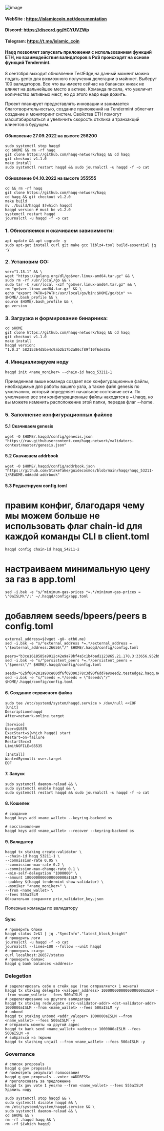 ![image](https://user-images.githubusercontent.com/57448493/192142819-547c79d9-1a04-483b-866b-de47f121d9f5.png)

#### WebSite : https://islamiccoin.net/documentation

#### Discord: https://discord.gg/HCYUVZWp

#### Telegram: https://t.me/islamic_coin

#### Haqq позволяет запускать приложения с использованием функций ETH, но взаимодействия валидаторов в PoS происходят на основе функций Tendermint.

8 сентября выходит обновление TestEdge,на данный момент можно подать gentx для возможного получения делегации в майннет. Выберут 100 валидаторов. Все что вы имеете сейчас на балансах никак не влияет на дальнейшее место в активе. Команда писала, что увеличит количество активных мест, но до этого надо еще дожить.

Проект планирует предоставлять инновации и занимается благотворительностью, создание приложений на Tendermint облегчит создание и мониторинг систем. Свойства ETH помогут масштабироваться и увеличить скорость отклика и транзакций клиентов в будущем.

#### Обновление 27.09.2022 на высоте 256200
```
sudo systemctl stop haqqd
cd $HOME && rm -rf haqq
git clone https://github.com/haqq-network/haqq && cd haqq
git checkout v1.1.0
make install
sudo systemctl restart haqqd && sudo journalctl -u haqqd -f -o cat
```
#### Обновление 04.10.2022 на высоте 355555
```
cd && rm -rf haqq
git clone https://github.com/haqq-network/haqq
cd haqq && git checkout v1.2.0
make build
mv ./build/haqqd $(which haqqd)
haqqd version # must be v1.2.0
systemctl restart haqqd
journalctl -u haqqd -f -o cat
```

### 1. Обновляемся и скачиваем зависимости:
```
apt update && apt upgrade -y
sudo apt-get install curl git make gcc liblz4-tool build-essential jq -y
```

### 2. Установим GO:
```
ver="1.18.1" && \
wget "https://golang.org/dl/go$ver.linux-amd64.tar.gz" && \
sudo rm -rf /usr/local/go && \
sudo tar -C /usr/local -xzf "go$ver.linux-amd64.tar.gz" && \
rm "go$ver.linux-amd64.tar.gz" && \
echo "export PATH=$PATH:/usr/local/go/bin:$HOME/go/bin" >> $HOME/.bash_profile && \
source $HOME/.bash_profile && \
go version
```

### 3. Загрузка и формирование бинарника: 
```
cd $HOME
git clone https://github.com/haqq-network/haqq && cd haqq
git checkout v1.1.0
make install
haqqd version:
"1.0.3" 58215364d5be4c9ab2b17b2a80cf89f10f6de38a
```

### 4. Инициализируем ноду
```
haqqd init <name_moniker> --chain-id haqq_53211-1
```
Приведенная выше команда создает все конфигурационные файлы, необходимые для работы вашего узла, а также файл genesis по умолчанию, который определяет начальное состояние сети. По умолчанию все эти конфигурационные файлы находятся в ~/.haqq, но вы можете изменить расположение этой папки, передав флаг --home.

### 5. Заполнение конфигурационных файлов

#### 5.1 Скачиваем genesis
```
wget -O $HOME/.haqqd/config/genesis.json "https://raw.githubusercontent.com/haqq-network/validators-contest/master/genesis.json"
```
#### 5.2 Скачиваем addrbook
```
wget -O $HOME/.haqqd/config/addrbook.json "https://github.com/StakeTake/guidecosmos/blob/main/haqq/haqq_53211-1/README.md#add-addrbook"
```
#### 5.3 Редактируем config.toml

# правим конфиг, благодаря чему мы можем больше не использовать флаг chain-id для каждой команды CLI в client.toml
```
haqqd config chain-id haqq_54211-2
```
# настраиваем минимальную цену за газ в app.toml
```
sed -i.bak -e "s/^minimum-gas-prices *=.*/minimum-gas-prices = \"0aISLM\"/;" ~/.haqqd/config/app.toml
```
# добавляем seeds/bpeers/peers в config.toml
```
external_address=$(wget -qO- eth0.me)
sed -i.bak -e "s/^external_address *=.*/external_address = \"$external_address:26656\"/" $HOME/.haqqd/config/config.toml
```
```
peers="b3ce1618585a9012c42e9a78bf4a5c1b4bad1123@65.21.170.3:33656,952b9d918037bc8f6d52756c111d0a30a456b3fe@213.239.217.52:29656,85301989752fe0ca934854aecc6379c1ccddf937@65.109.49.111:26556,d648d598c34e0e58ec759aa399fe4534021e8401@109.205.180.81:29956,f2c77f2169b753f93078de2b6b86bfa1ec4a6282@141.95.124.150:20116,eaa6d38517bbc32bdc487e894b6be9477fb9298f@78.107.234.44:45656,37513faac5f48bd043a1be122096c1ea1c973854@65.108.52.192:36656,d2764c55607aa9e8d4cee6e763d3d14e73b83168@66.94.119.47:26656,fc4311f0109d5aed5fcb8656fb6eab29c15d1cf6@65.109.53.53:26656,297bf784ea674e05d36af48e3a951de966f9aa40@65.109.34.133:36656,bc8c24e9d231faf55d4c6c8992a8b187cdd5c214@65.109.17.86:32656"
sed -i.bak -e "s/^persistent_peers *=.*/persistent_peers = \"$peers\"/" $HOME/.haqqd/config/config.toml
```
```
seeds="62bf004201a90ce00df6f69390378c3d90f6dd7e@seed2.testedge2.haqq.network:26656,23a1176c9911eac442d6d1bf15f92eeabb3981d5@seed1.testedge2.haqq.network:26656"
sed -i.bak -e "s/^seeds =.*/seeds = \"$seeds\"/" $HOME/.haqqd/config/config.toml
```
#### 6. Создание сервисного файла
```
sudo tee /etc/systemd/system/haqqd.service > /dev/null <<EOF
[Unit]
Description=haqqd
After=network-online.target

[Service]
User=$USER
ExecStart=$(which haqqd) start
Restart=on-failure
RestartSec=3
LimitNOFILE=65535

[Install]
WantedBy=multi-user.target
EOF

```                                                          
#### 7. Запуск
```
sudo systemctl daemon-reload && \
sudo systemctl enable haqqd && \
sudo systemctl restart haqqd && sudo journalctl -u haqqd -f -o cat
```
                                                             
                                                             
#### 8. Кошелек
```
# создание
haqqd keys add <name_wallet> --keyring-backend os

# восстановление
haqqd keys add <name_wallet> --recover --keyring-backend os
```

#### 9. Валидатор 
```
haqqd tx staking create-validator \
--chain-id haqq_53211-1 \
--commission-rate 0.05 \
--commission-max-rate 0.2 \
--commission-max-change-rate 0.1 \
--min-self-delegation "1000000" \
--amount 1000000000000000000aISLM \
--pubkey $(haqqd tendermint show-validator) \
--moniker "<name_moniker>" \
--from <name_wallet> \
--fees 555aISLM
Обязательно сохраните priv_validator_key.json
```
Полезные команды по валидатору 

#### Sync
```
# проверить блоки
haqqd status 2>&1 | jq ."SyncInfo"."latest_block_height"
# проверить логи
journalctl -u haqqd -f -o cat
journalctl --lines=100 --follow --unit haqqd
# проверить статус
curl localhost:26657/status
# проверить баланс
haqqd q bank balances <address>
```

  
### Delegetion
```
# заделегировать себе в стейк еще (так отправляется 1 монетa)
haqqd tx staking delegate <valoper_address> 1000000000000000000aISLM --from <name_wallet> --fees 500aISLM -y
# ределегирование на другого валидатора
haqqd tx staking redelegate <src-validator-addr> <dst-validator-addr> 1000000aISLM --from <name_wallet> --fees 500aISLM -y
# unbond 
haqqd tx staking unbond <addr_valoper> 1000000aISLM --from <name_wallet> --fees 500aISLM -y
# отправить монеты на другой адрес
haqqd tx bank send <name_wallet> <address> 1000000aISLM --fees 500aISLM -y
# выбраться из тюрьмы
haqqd tx slashing unjail --from <name_wallet> --fees 500aISLM -y
```

  
### Governance
```
# список proposals
haqqd q gov proposals
# посмотреть результат голосования
haqqd q gov proposals --voter <ADDRESS>
# проголосовать за предложение 
haqqd tx gov vote 1 yes/no --from <name_wallet> --fees 555aISLM
Удалить ноду
```

```
sudo systemctl stop haqqd && \
sudo systemctl disable haqqd && \
rm /etc/systemd/system/haqqd.service && \
sudo systemctl daemon-reload && \
cd $HOME && \
rm -rf .haqqd haqq && \
rm -rf $(which haqqd)
```

